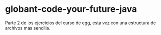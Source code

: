 # globant-code-your-future-java

Parte 2 de los ejercicios del curso de egg, esta vez con una estructura de archivos más sencilla.
